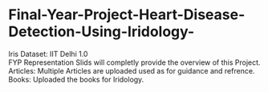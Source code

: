 # Final-Year-Project-Heart-Disease-Detection-Using-Iridology- 
Iris Dataset:  IIT Delhi 1.0 \
FYP Representation Slids will completly provide the overview of this Project. \
Articles: Multiple Articles are uploaded used as for guidance and refrence. \
Books: Uploaded the books for Iridology. 

